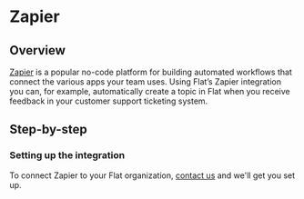 # Zapier

## Overview

[Zapier](https://zapier.com/) is a popular no-code platform for building automated workflows that connect the various apps your team uses. Using Flat’s Zapier integration you can, for example, automatically create a topic in Flat when you receive feedback in your customer support ticketing system.

## Step-by-step

### Setting up the integration

To connect Zapier to your Flat organization, [contact us](../welcome/help-and-support.md) and we'll get you set up.
